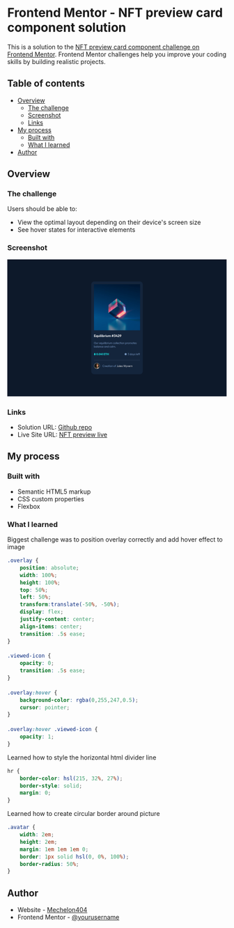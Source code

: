 # Frontend Mentor - NFT preview card component solution

This is a solution to the [NFT preview card component challenge on Frontend Mentor](https://www.frontendmentor.io/challenges/nft-preview-card-component-SbdUL_w0U). Frontend Mentor challenges help you improve your coding skills by building realistic projects. 

## Table of contents

- [Overview](#overview)
  - [The challenge](#the-challenge)
  - [Screenshot](#screenshot)
  - [Links](#links)
- [My process](#my-process)
  - [Built with](#built-with)
  - [What I learned](#what-i-learned)
- [Author](#author)

## Overview

### The challenge

Users should be able to:

- View the optimal layout depending on their device's screen size
- See hover states for interactive elements

### Screenshot

![](./images/screenshot-solution.png)

### Links

- Solution URL: [Github repo](https://github.com/Mechelon404/FrontendMentor-NFTpreview)
- Live Site URL: [NFT preview live](https://mechelon404.github.io/FrontendMentor-NFTpreview/)

## My process

### Built with

- Semantic HTML5 markup
- CSS custom properties
- Flexbox

### What I learned

Biggest challenge was to position overlay correctly and add hover effect to image
```css
.overlay {
    position: absolute;
    width: 100%;
    height: 100%;
    top: 50%;
    left: 50%;
    transform:translate(-50%, -50%);
    display: flex;
    justify-content: center;
    align-items: center;
    transition: .5s ease;
}

.viewed-icon {
    opacity: 0;
    transition: .5s ease;
}

.overlay:hover {
    background-color: rgba(0,255,247,0.5);
    cursor: pointer;
}

.overlay:hover .viewed-icon {
    opacity: 1;
}
```

Learned how to style the horizontal html divider line
```css
hr {
    border-color: hsl(215, 32%, 27%);
    border-style: solid;
    margin: 0;
}
```
Learned how to create circular border around picture
```css
.avatar {
    width: 2em;
    height: 2em;
    margin: 1em 1em 1em 0;
    border: 1px solid hsl(0, 0%, 100%);
    border-radius: 50%;
}
```

## Author

- Website - [Mechelon404](https://github.com/Mechelon404)
- Frontend Mentor - [@yourusername](https://www.frontendmentor.io/profile/Mechelon404)